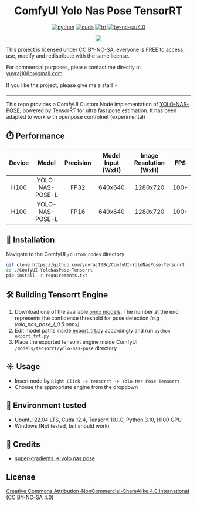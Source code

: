 <div align="center">

# ComfyUI Yolo Nas Pose TensorRT

[![python](https://img.shields.io/badge/python-3.10.12-green)](https://www.python.org/downloads/release/python-31012/)
[![cuda](https://img.shields.io/badge/cuda-12.4-green)](https://developer.nvidia.com/cuda-downloads)
[![trt](https://img.shields.io/badge/TRT-10.0-green)](https://developer.nvidia.com/tensorrt)
[![by-nc-sa/4.0](https://img.shields.io/badge/license-CC--BY--NC--SA--4.0-lightgrey)](https://creativecommons.org/licenses/by-nc-sa/4.0/deed.en)

</div>

<p align="center">
  <img src="assets/demo.gif" />
</p>

This project is licensed under [CC BY-NC-SA](https://creativecommons.org/licenses/by-nc-sa/4.0/), everyone is FREE to access, use, modify and redistribute with the same license.

For commercial purposes, please contact me directly at yuvraj108c@gmail.com

If you like the project, please give me a star! ⭐

---

This repo provides a ComfyUI Custom Node implementation of [YOLO-NAS-POSE](https://github.com/Deci-AI/super-gradients), powered by TensorRT for ultra fast pose estimation. It has been adapted to work with openpose controlnet (experimental)

## ⏱️ Performance

| Device |      Model      | Precision | Model Input (WxH) | Image Resolution (WxH) | FPS  |
| :----: | :-------------: | :-------: | :---------------: | :--------------------: | ---- |
|  H100  | YOLO-NAS-POSE-L |   FP32    |      640x640      |        1280x720        | 100+ |
|  H100  | YOLO-NAS-POSE-L |   FP16    |      640x640      |        1280x720        | 100+ |

## 🚀 Installation

Navigate to the ComfyUI `/custom_nodes` directory

```bash
git clone https://github.com/yuvraj108c/ComfyUI-YoloNasPose-Tensorrt
cd ./ComfyUI-YoloNasPose-Tensorrt
pip install -r requirements.txt
```

## 🛠️ Building Tensorrt Engine

1. Download one of the available [onnx models](https://huggingface.co/yuvraj108c/yolo-nas-pose-onnx/tree/main). The number at the end represents the confidence threshold for pose detection _(e.g yolo_nas_pose_l_0.5.onnx)_
2. Edit model paths inside [export_trt.py](export_trt.py) accordingly and run `python export_trt.py`
3. Place the exported tensorrt engine inside ComfyUI `/models/tensorrt/yolo-nas-pose` directory

## ☀️ Usage

- Insert node by `Right Click -> tensorrt -> Yolo Nas Pose Tensorrt`
- Choose the appropriate engine from the dropdown

## 🤖 Environment tested

- Ubuntu 22.04 LTS, Cuda 12.4, Tensorrt 10.1.0, Python 3.10, H100 GPU
- Windows (Not tested, but should work)

## 👏 Credits

- [super-gradients -> yolo nas pose](https://github.com/Deci-AI/super-gradients)

## License

[Creative Commons Attribution-NonCommercial-ShareAlike 4.0 International (CC BY-NC-SA 4.0)](https://creativecommons.org/licenses/by-nc-sa/4.0/)
